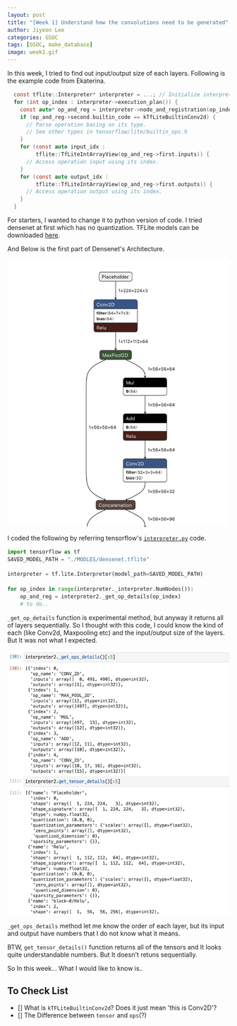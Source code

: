 ```yaml
---
layout: post
title: "[Week 1] Understand how the convolutions need to be generated"
author: Jiyeon Lee
categories: GSOC
tags: [GSOC, make_database]
image: week1.gif
---
```


In this week, I tried to find out input/output size of each layers. Following is the example code from Ekaterina.

```c
  const tflite::Interpreter* interpreter = ...; // Initialize interpreter
  for (int op_index : interpreter->execution_plan()) {
    const auto* op_and_reg = interpreter->node_and_registration(op_index);
    if (op_and_reg->second.builtin_code == kTfLiteBuiltinConv2d) {
      // Parse operation basing on its type.
      // See other types in tensorflow/lite/builtin_ops.h
    }
    for (const auto input_idx :
         tflite::TfLiteIntArrayView(op_and_reg->first.inputs)) {
      // Access operation input using its index.
    }
    for (const auto output_idx :
         tflite::TfLiteIntArrayView(op_and_reg->first.outputs)) {
      // Access operation output using its index.
    }
  }
```

For starters, I wanted to change it to python version of code. I tried densenet at first which has no quantization. TFLite models can be downloaded [here](https://www.tensorflow.org/lite/guide/hosted_models?hl=ko). 

And Below is the first part of Densenet's Architecture.

![img](./imgs/week1/img1.png)

I coded the following by referring tensorflow's [`interpreter.py`](https://github.com/tensorflow/tensorflow/blob/master/tensorflow/lite/python/interpreter.py) code. 


```python
import tensorflow as tf
SAVED_MODEL_PATH = "./MODLES/densenet.tflite"

interpreter = tf.lite.Interpreter(model_path=SAVED_MODEL_PATH)

for op_index in range(interpreter._interpreter.NumNodes()):
    op_and_reg = interpreter2._get_op_details(op_index)
    # to do.. 
```

`_get_op_details` function is experimental method, but anyway it returns all of layers sequentially. So I thought with this code, I could know the kind of each (like Conv2d, Maxpooling etc) and the input/output size of the layers. But It was not what I expected. 

![img2](./imgs/week1/img2.png)

`_get_ops_details` method let me know the order of each layer, but its input and output have numbers that I do not know what it means. 

BTW, `get_tensor_details()` function returns all of the tensors and It looks quite understandable numbers. But It doesn't retuns sequentially.



So In this week... What I would like to know is..

## To Check List

- [] What is `kTFLiteBuiltinConv2d`? Does it just mean 'this is Conv2D'?
- [] The Difference between `tensor` and `ops`(?)
